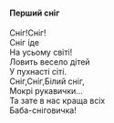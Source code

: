 #### Перший сніг   

Сніг!Сніг!  
Сніг іде  
На усьому світі!  
Ловить весело дітей  
У пухнасті сіті.  
Сніг,Сніг,Білий сніг,  
Мокрі рукавички...  
Та зате в нас краща всіх  
Баба-сніговичка!  

